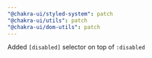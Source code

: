 ```yaml
---
"@chakra-ui/styled-system": patch
"@chakra-ui/utils": patch
"@chakra-ui/dom-utils": patch
---
```


Added `[disabled]` selector on top of `:disabled`
